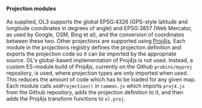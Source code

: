 #### Projection modules
As supplied, OL3 supports the global EPSG:4326 (GPS-style latitude and longitude coordinates in degrees of angle) and EPSG:3857 (Web Mercator, as used by Google, OSM, Bing et al), and the conversion of coordinates between these two. Other projections are supported using [Proj4js](http://proj4js.org/). Each module in the projections registry defines the projection definition and exports the projection code so it can be imported by the appropriate source. OL's global-based implementation of Proj4js is not used. Instead, a custom ES-module build of Proj4js, currently on the Github `probins/myproj` repository, is used, where projection types are only imported when used. This reduces the amount of code which has to be loaded for any given map. Each module calls `addProjection()` in `common.js` which imports `proj4.js` from the Github repository, adds the projection definition to it, and then adds the Proj4js transform functions to `ol.proj`.
